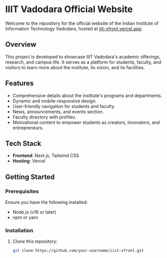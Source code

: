 # IIIT Vadodara Official Website

Welcome to the repository for the official website of the Indian Institute of Information Technology Vadodara, hosted at [iiit-vfront.vercel.app](https://iiit-vfront.vercel.app).

## Overview

This project is developed to showcase IIIT Vadodara's academic offerings, research, and campus life. It serves as a platform for students, faculty, and visitors to learn more about the institute, its vision, and its facilities.

## Features

- Comprehensive details about the institute's programs and departments.
- Dynamic and mobile-responsive design.
- User-friendly navigation for students and faculty.
- News, announcements, and events section.
- Faculty directory with profiles.
- Motivational content to empower students as creators, innovators, and entrepreneurs.

## Tech Stack

- **Frontend**: Next.js, Tailwind CSS
- **Hosting**: Vercel

## Getting Started

### Prerequisites

Ensure you have the following installed:

- Node.js (v16 or later)
- npm or yarn

### Installation

1. Clone this repository:

   ```bash
   git clone https://github.com/your-username/iiit-vfront.git
